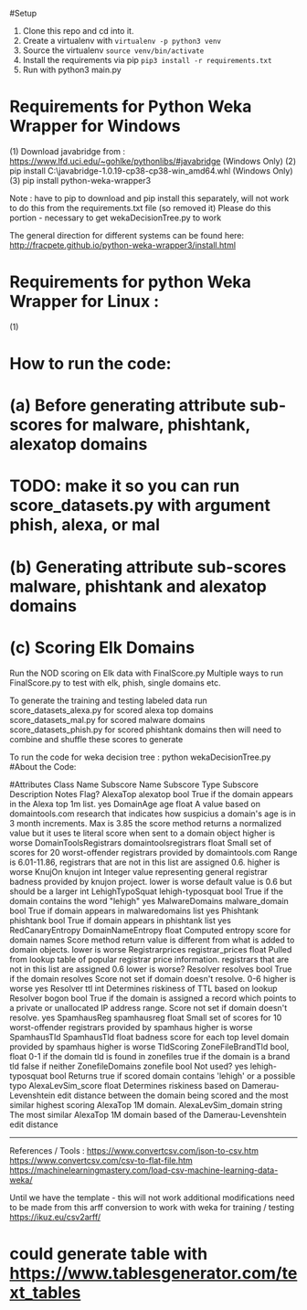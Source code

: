 #Setup
1. Clone this repo and cd into it. 
2. Create a virtualenv with `virtualenv -p python3 venv`
3. Source the virtualenv `source venv/bin/activate`
4. Install the requirements via pip `pip3 install -r requirements.txt`
5. Run with python3 main.py


# Requirements for Python Weka Wrapper for Windows 
(1) Download javabridge from : https://www.lfd.uci.edu/~gohlke/pythonlibs/#javabridge (Windows Only)
(2) pip install C:\javabridge-1.0.19-cp38-cp38-win_amd64.whl (Windows Only)
(3) pip install python-weka-wrapper3 

Note : have to pip to download and pip install this separately, 
will not work to do this from the requirements.txt file (so removed it)
Please do this portion - necessary to get wekaDecisionTree.py to work


The general direction for different systems can be found here: 
http://fracpete.github.io/python-weka-wrapper3/install.html

# Requirements for python Weka Wrapper for Linux : 
(1)

# How to run the code:
# (a) Before generating attribute sub-scores for malware, phishtank, alexatop domains
# TODO: make it so you can run score_datasets.py with argument phish, alexa, or mal

# (b) Generating attribute sub-scores malware, phishtank and alexatop domains 

# (c) Scoring Elk Domains  
Run the NOD scoring on Elk data with FinalScore.py
Multiple ways to run FinalScore.py to test with elk, phish, single domains etc.


To generate the training and testing labeled data run 
score_datasets_alexa.py for scored alexa top domains
score_datasets_mal.py for scored malware domains 
score_datasets_phish.py for scored phishtank domains 
then will need to combine and shuffle these scores to generate 

To run the code for weka decision tree : python wekaDecisionTree.py 
#About the Code:

#Attributes
Class Name            Subscore Name         Subscore Type Subscore Description                                                                                                                                     Notes                                                                                                                               Flag?
AlexaTop              alexatop              bool          True if the domain appears in the Alexa top 1m list.                                                                                                                                                                                                                                         yes
DomainAge             age                   float         A value based on domaintools.com research that indicates how suspicius a domain's age is in 3 month increments.                                          Max is 3.85  the score method returns a normalized value but it uses te literal score when sent to a domain object  higher is worse
DomainToolsRegistrars domaintoolsregistrars float         Small set of scores for 20 worst-offender registrars provided by domaintools.com                                                                         Range is 6.01-11.86, registrars that are not in this list are assigned 0.6.  higher is worse
KnujOn                knujon                int           Integer value representing general registrar badness provided by knujon project.                                                                         lower is worse  default value is 0.6 but should be a larger int
LehighTypoSquat       lehigh-typosquat      bool          True if the domain contains the word "lehigh"                                                                                                                                                                                                                                                yes
MalwareDomains        malware_domain        bool          True if domain appears in malwaredomains list                                                                                                                                                                                                                                                yes
Phishtank             phishtank             bool          True if domain appears in phishtank list                                                                                                                                                                                                                                                     yes
RedCanaryEntropy      DomainNameEntropy     float         Computed entropy score for domain names                                                                                                                  Score method return value is different from what is added to domain objects.   lower is worse
Registrarprices       registrar_prices      float         Pulled from lookup table of popular registrar price information.                                                                                         registrars that are not in this list are assigned 0.6 lower is worse?
Resolver              resolves              bool          True if the domain resolves                                                                                                                              Score not set if domain doesn't resolve.  0-6  higher is worse                                                                      yes
Resolver              ttl                   int           Determines riskiness of TTL based on lookup
Resolver              bogon                 bool          True if the domain is assigned a record which points to a private or unallocated IP address range.                                                       Score not set if domain doesn't resolve.                                                                                            yes
SpamhausReg           spamhausreg           float         Small set of scores for 10 worst-offender registrars provided by spamhaus                                                                                higher is worse
SpamhausTld           SpamhausTld           float         badness score for each top level domain provided by spamhaus                                                                                             higher is worse
TldScoring            ZoneFileBrandTld      bool, float   0-1 if the domain tld is found in zonefiles true if the domain is a brand tld false if neither
ZonefileDomains       zonefile              bool                                                                                                                                                                   Not used?                                                                                                                           yes
                      lehigh-typosquat      bool          Returns true if scored domain contains 'lehigh' or a possible typo
                      AlexaLevSim_score     float         Determines riskiness based on Damerau-Levenshtein edit distance between the domain being scored and the most similar highest scoring AlexaTop 1M domain.
                      AlexaLevSim_domain    string        The most similar AlexaTop 1M domain based of the Damerau-Levenshtein edit distance
****


References / Tools : 
https://www.convertcsv.com/json-to-csv.htm
https://www.convertcsv.com/csv-to-flat-file.htm
https://machinelearningmastery.com/load-csv-machine-learning-data-weka/ 

Until we have the template - this will not work additional
modifications need to be made from this arff conversion to 
work with weka for training / testing 
https://ikuz.eu/csv2arff/

# could generate table with https://www.tablesgenerator.com/text_tables
